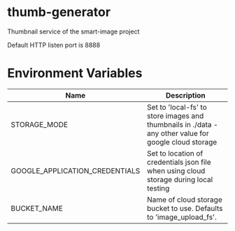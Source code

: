 # thumb-generator
Thumbnail service of the smart-image project

Default HTTP listen port is 8888

# Environment Variables

| Name  | Description |
| ----  | ----------- |
| STORAGE_MODE | Set to 'local-fs' to store images and thumbnails in ./data - any other value for google cloud storage |
| GOOGLE_APPLICATION_CREDENTIALS | Set to location of credentials json file when using cloud storage during local testing |
| BUCKET_NAME | Name of cloud storage bucket to use. Defaults to 'image_upload_fs'.  |